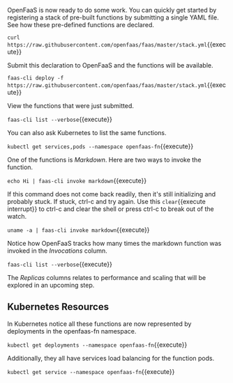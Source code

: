 OpenFaaS is now ready to do some work. You can quickly get started by registering a stack of pre-built functions by submitting a single YAML file. See how these pre-defined functions are declared.

`curl https://raw.githubusercontent.com/openfaas/faas/master/stack.yml`{{execute}}

Submit this declaration to OpenFaaS and the functions will be available.

`faas-cli deploy -f https://raw.githubusercontent.com/openfaas/faas/master/stack.yml`{{execute}}

View the functions that were just submitted.

`faas-cli list --verbose`{{execute}}

You can also ask Kubernetes to list the same functions.

`kubectl get services,pods --namespace openfaas-fn`{{execute}}

One of the functions is _Markdown_. Here are two ways to invoke the function.

`echo Hi | faas-cli invoke markdown`{{execute}}

If this command does not come back readily, then it's still initializing and probably stuck. If stuck, ctrl-c and try again. Use this ```clear```{{execute interrupt}} to ctrl-c and clear the shell or press ctrl-c to break out of the watch.

`uname -a | faas-cli invoke markdown`{{execute}}

Notice how OpenFaaS tracks how many times the markdown function was invoked in the _Invocations_ column.

`faas-cli list --verbose`{{execute}}

The _Replicas_ columns relates to performance and scaling that will be explored in an upcoming step.

## Kubernetes Resources ##

In Kubernetes notice all these functions are now represented by deployments in the openfaas-fn namespace.

`kubectl get deployments --namespace openfaas-fn`{{execute}}

Additionally, they all have services load balancing for the function pods.

`kubectl get service --namespace openfaas-fn`{{execute}}
